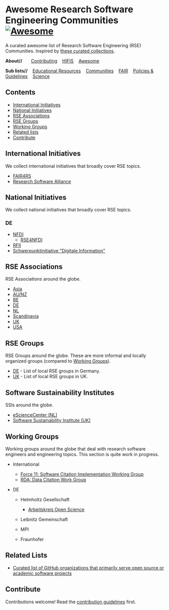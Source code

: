 <!--lint disable double-link-->
# Awesome Research Software Engineering Communities [![Awesome](https://awesome.re/badge.svg)](https://awesome.re)

A curated awesome list of Research Software Engineering (RSE) Communities. Inspired by [these curated collections](https://github.com/sindresorhus/awesome).

**About//** &nbsp;&nbsp;&nbsp;&nbsp;&nbsp;
[Contributing](contributing.md)&nbsp;&nbsp;&nbsp;
[HIFIS](https://hifis.net)&nbsp;&nbsp;&nbsp;
[Awesome](https://github.com/sindresorhus/awesome)

**Sub lists//**&nbsp;&nbsp;&nbsp;
[Educational Resources](https://github.com/hifis-net/awesome-rse-education)&nbsp;&nbsp;&nbsp;
[Communities](https://github.com/hifis-net/awesome-rse-communities)&nbsp;&nbsp;&nbsp;
[FAIR](https://github.com/hifis-net/awesome-rse-fair)&nbsp;&nbsp;&nbsp;
[Policies & Guidelines](https://github.com/hifis-net/awesome-rse-policies)&nbsp;&nbsp;&nbsp;
[Science](https://github.com/hifis-net/awesome-rse-science)

## Contents
- [International Initiatives](#international-initiatives)
- [National Initiatives](#national-initiatives)
- [RSE Associations](#rse-associations)
- [RSE Groups](#rse-groups)
- [Working Groups](#working-groups)
- [Related lists](#related-lists)
- [Contribute](#contribute)

## International Initiatives
We collect international initiatives that broadly cover RSE topics.

- [FAIR4RS](https://www.rd-alliance.org/groups/fair-research-software-fair4rs-wg)
- [Research Software Alliance](https://www.researchsoft.org/)

## National Initiatives
We collect national initiatives that broadly cover RSE topics.

### DE
- [NFDI](https://www.nfdi.de/?lang=en)
  - [RSE4NFDI](https://www.rse4nfdi.de)
- [RFII](http://www.rfii.de)
- [Schwerpunktinitiative "Digitale Information"](https://www.allianzinitiative.de/fields-of-action-projects/digital-tools-software-and-services/?lang=en)

## RSE Associations
RSE Associations around the globe.

- [Asia](https://rse-asia.github.io/RSE_Asia/)
- [AU/NZ](https://rse-aunz.github.io)
- [BE](https://www.be-rse.org)
- [DE](https://www.de-rse.org)
- [NL](https://nl-rse.org)
- [Scandinavia](http://nordic-rse.org)
- [UK](https://rse.ac.uk/><https://society-rse.org)
- [USA](https://us-rse.org)


## RSE Groups
RSE Groups around the globe. These are more informal and locally organized groups (compared to [Working Groups](#working-groups)).

- [DE](https://pad.gwdg.de/M0F4dmG9SoiEaORnZr-jmg?view) - List of local RSE groups in Germany.
- [UK](https://docs.google.com/spreadsheets/d/e/2PACX-1vTd_AgELhvKd4FXDyAWI8L2WWNtAqxPElo334KZLEZWA4Ze5yOKDtwA2DE5crwNsCu8s7Cd8oAsgr5s/pubhtml) - List of local RSE groups in UK.


## Software Sustainability Institutes
SSIs around the globe.

- [eScienceCenter (NL)](https://www.esciencecenter.nl)
- [Software Sustainability Institute (UK)](https://www.software.ac.uk)


## Working Groups
Working groups around the globe that deal with research software engineers and engineering topics. This section is quite work in progress.

- International
  - [Force 11: Software Citation Implementation Working Group](https://www.force11.org/group/software-citation-implementation-working-group)
  - [RDA: Data Citation Work Group](https://rd-alliance.org/groups/data-citation-wg.html)

- DE
  - Helmholtz Gesellschaft
    - [Arbeitskreis Open Science](https://os.helmholtz.de/open-science-in-der-helmholtz-gemeinschaft/akteure-und-ihre-rollen/arbeitskreis-open-science/)

  - Leibnitz Gemeinschaft

  - MPI

  - Fraunhofer

## Related Lists
- [Curated list of GitHub organizations that primarily serve open source or academic software projects](https://github.com/rseng/awesome-rseng)

## Contribute

Contributions welcome! Read the [contribution guidelines](contributing.md) first.
